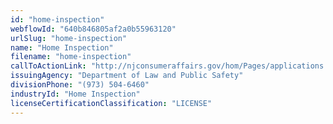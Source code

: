 ```yaml
---
id: "home-inspection"
webflowId: "640b846805af2a0b55963120"
urlSlug: "home-inspection"
name: "Home Inspection"
filename: "home-inspection"
callToActionLink: "http://njconsumeraffairs.gov/hom/Pages/applications.aspx"
issuingAgency: "Department of Law and Public Safety"
divisionPhone: "(973) 504-6460"
industryId: "Home Inspection"
licenseCertificationClassification: "LICENSE"
---
```

